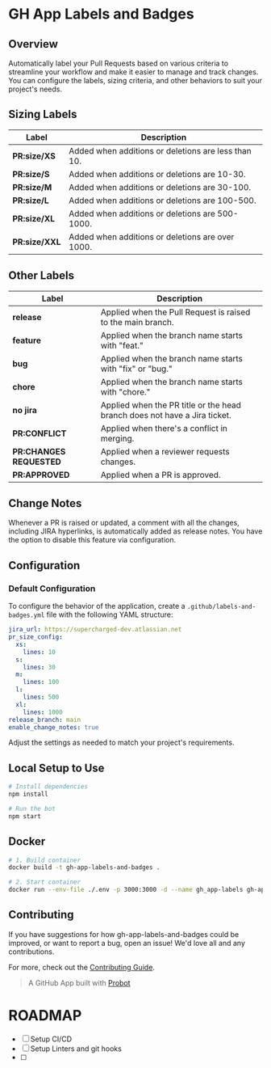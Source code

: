 # GH App Labels and Badges

## Overview
Automatically label your Pull Requests based on various criteria to streamline your workflow and make it easier to manage and track changes. You can configure the labels, sizing criteria, and other behaviors to suit your project's needs.

## Sizing Labels

| Label           | Description                                         |
|-----------------|-----------------------------------------------------|
| **PR:size/XS**  | Added when additions or deletions are less than 10. |
| **PR:size/S**   | Added when additions or deletions are 10-30.        |
| **PR:size/M**   | Added when additions or deletions are 30-100.       |
| **PR:size/L**   | Added when additions or deletions are 100-500.      |
| **PR:size/XL**  | Added when additions or deletions are 500-1000.     |
| **PR:size/XXL** | Added when additions or deletions are over 1000.    |

## Other Labels

| Label                    | Description                                                               |
|--------------------------|---------------------------------------------------------------------------|
| **release**              | Applied when the Pull Request is raised to the main branch.               |
| **feature**              | Applied when the branch name starts with "feat."                          |
| **bug**                  | Applied when the branch name starts with "fix" or "bug."                  |
| **chore**                | Applied when the branch name starts with "chore."                         |
| **no jira**              | Applied when the PR title or the head branch does not have a Jira ticket. |
| **PR:CONFLICT**          | Applied when there's a conflict in merging.                               |
| **PR:CHANGES REQUESTED** | Applied when a reviewer requests changes.                                 |
| **PR:APPROVED**          | Applied when a PR is approved.                                            |

## Change Notes
Whenever a PR is raised or updated, a comment with all the changes, including JIRA hyperlinks, is automatically added as release notes. You have the option to disable this feature via configuration.

## Configuration
### Default Configuration
To configure the behavior of the application, create a `.github/labels-and-badges.yml` file with the following YAML structure:

```yaml
jira_url: https://supercharged-dev.atlassian.net
pr_size_config:
  xs:
    lines: 10
  s:
    lines: 30
  m:
    lines: 100
  l:
    lines: 500
  xl:
    lines: 1000
release_branch: main
enable_change_notes: true
```

Adjust the settings as needed to match your project's requirements.

## Local Setup to Use

```sh
# Install dependencies
npm install

# Run the bot
npm start
```

## Docker

```sh
# 1. Build container
docker build -t gh-app-labels-and-badges .

# 2. Start container
docker run --env-file ./.env -p 3000:3000 -d --name gh_app-labels gh-app-labels-and-badges:latest
```

## Contributing

If you have suggestions for how gh-app-labels-and-badges could be improved, or want to report a bug, open an issue! We'd love all and any contributions.

For more, check out the [Contributing Guide](CONTRIBUTING.md).


> A GitHub App built with [Probot](https://github.com/probot/probot)

# ROADMAP
- [ ] Setup CI/CD
- [ ] Setup Linters and git hooks
- [ ] 
